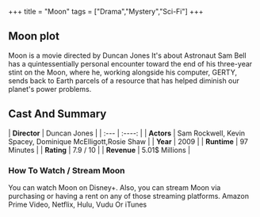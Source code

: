 +++
title = "Moon"
tags = ["Drama","Mystery","Sci-Fi"]
+++
## Moon plot
Moon is a movie directed by Duncan Jones It's about Astronaut Sam Bell has a quintessentially personal encounter toward the end of his three-year stint on the Moon, where he, working alongside his computer, GERTY, sends back to Earth parcels of a resource that has helped diminish our planet's power problems.
## Cast And Summary
| **Director**      | Duncan Jones |
    | :---        |    :----:   |
    |  **Actors** | Sam Rockwell, Kevin Spacey, Dominique McElligott,Rosie Shaw |
    | **Year**   | 2009    |
    |  **Runtime** | 97 Minutes |
    |  **Rating** | 7.9 / 10 | 
    |  **Revenue** | 5.01$ Millions |
### How To Watch / Stream Moon
You can watch Moon on Disney+.
Also, you can stream Moon via purchasing or having a rent on any of those streaming platforms.
Amazon Prime Video, Netflix, Hulu, Vudu Or iTunes